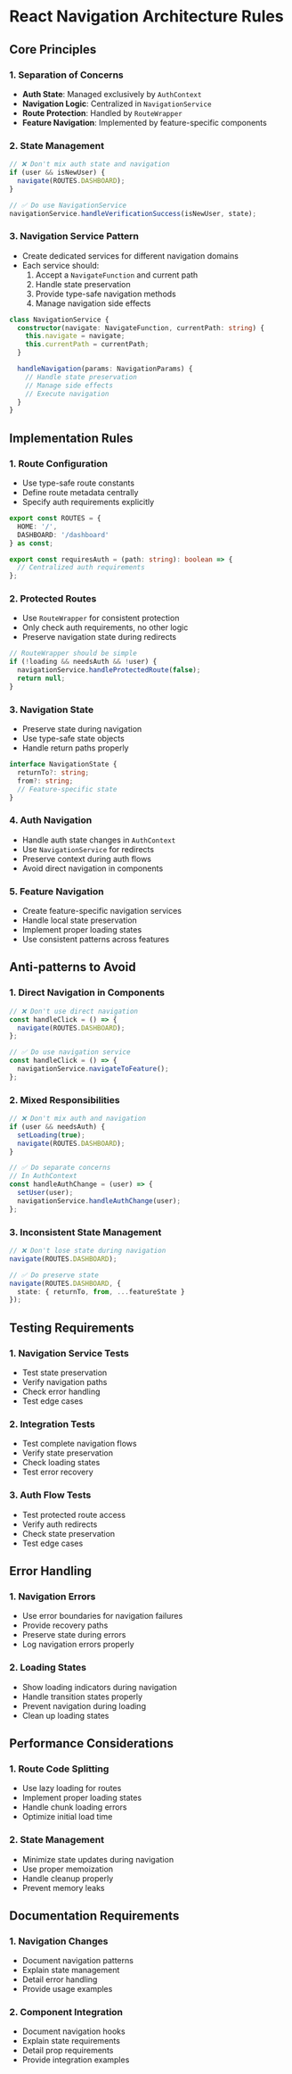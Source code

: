 # React Navigation Architecture Rules

## Core Principles

### 1. Separation of Concerns
- **Auth State**: Managed exclusively by `AuthContext`
- **Navigation Logic**: Centralized in `NavigationService`
- **Route Protection**: Handled by `RouteWrapper`
- **Feature Navigation**: Implemented by feature-specific components

### 2. State Management
```typescript
// ❌ Don't mix auth state and navigation
if (user && isNewUser) {
  navigate(ROUTES.DASHBOARD);
}

// ✅ Do use NavigationService
navigationService.handleVerificationSuccess(isNewUser, state);
```

### 3. Navigation Service Pattern
- Create dedicated services for different navigation domains
- Each service should:
  1. Accept a `NavigateFunction` and current path
  2. Handle state preservation
  3. Provide type-safe navigation methods
  4. Manage navigation side effects

```typescript
class NavigationService {
  constructor(navigate: NavigateFunction, currentPath: string) {
    this.navigate = navigate;
    this.currentPath = currentPath;
  }

  handleNavigation(params: NavigationParams) {
    // Handle state preservation
    // Manage side effects
    // Execute navigation
  }
}
```

## Implementation Rules

### 1. Route Configuration
- Use type-safe route constants
- Define route metadata centrally
- Specify auth requirements explicitly
```typescript
export const ROUTES = {
  HOME: '/',
  DASHBOARD: '/dashboard'
} as const;

export const requiresAuth = (path: string): boolean => {
  // Centralized auth requirements
};
```

### 2. Protected Routes
- Use `RouteWrapper` for consistent protection
- Only check auth requirements, no other logic
- Preserve navigation state during redirects
```typescript
// RouteWrapper should be simple
if (!loading && needsAuth && !user) {
  navigationService.handleProtectedRoute(false);
  return null;
}
```

### 3. Navigation State
- Preserve state during navigation
- Use type-safe state objects
- Handle return paths properly
```typescript
interface NavigationState {
  returnTo?: string;
  from?: string;
  // Feature-specific state
}
```

### 4. Auth Navigation
- Handle auth state changes in `AuthContext`
- Use `NavigationService` for redirects
- Preserve context during auth flows
- Avoid direct navigation in components

### 5. Feature Navigation
- Create feature-specific navigation services
- Handle local state preservation
- Implement proper loading states
- Use consistent patterns across features

## Anti-patterns to Avoid

### 1. Direct Navigation in Components
```typescript
// ❌ Don't use direct navigation
const handleClick = () => {
  navigate(ROUTES.DASHBOARD);
};

// ✅ Do use navigation service
const handleClick = () => {
  navigationService.navigateToFeature();
};
```

### 2. Mixed Responsibilities
```typescript
// ❌ Don't mix auth and navigation
if (user && needsAuth) {
  setLoading(true);
  navigate(ROUTES.DASHBOARD);
}

// ✅ Do separate concerns
// In AuthContext
const handleAuthChange = (user) => {
  setUser(user);
  navigationService.handleAuthChange(user);
};
```

### 3. Inconsistent State Management
```typescript
// ❌ Don't lose state during navigation
navigate(ROUTES.DASHBOARD);

// ✅ Do preserve state
navigate(ROUTES.DASHBOARD, {
  state: { returnTo, from, ...featureState }
});
```

## Testing Requirements

### 1. Navigation Service Tests
- Test state preservation
- Verify navigation paths
- Check error handling
- Test edge cases

### 2. Integration Tests
- Test complete navigation flows
- Verify state preservation
- Check loading states
- Test error recovery

### 3. Auth Flow Tests
- Test protected route access
- Verify auth redirects
- Check state preservation
- Test edge cases

## Error Handling

### 1. Navigation Errors
- Use error boundaries for navigation failures
- Provide recovery paths
- Preserve state during errors
- Log navigation errors properly

### 2. Loading States
- Show loading indicators during navigation
- Handle transition states properly
- Prevent navigation during loading
- Clean up loading states

## Performance Considerations

### 1. Route Code Splitting
- Use lazy loading for routes
- Implement proper loading states
- Handle chunk loading errors
- Optimize initial load time

### 2. State Management
- Minimize state updates during navigation
- Use proper memoization
- Handle cleanup properly
- Prevent memory leaks

## Documentation Requirements

### 1. Navigation Changes
- Document navigation patterns
- Explain state management
- Detail error handling
- Provide usage examples

### 2. Component Integration
- Document navigation hooks
- Explain state requirements
- Detail prop requirements
- Provide integration examples 